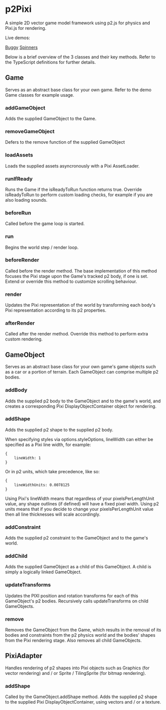 # p2Pixi

A simple 2D vector game model framework using p2.js for physics and Pixi.js for rendering.

Live demos:

[Buggy](http://booleanoperations.com/experiments/p2pixi/buggy)
[Spinners](http://booleanoperations.com/experiments/p2pixi/spinners)


Below is a brief overview of the 3 classes and their key methods. Refer to the TypeScript definitions for further details.

## Game
Serves as an abstract base class for your own game. Refer to the demo Game classes for example usage.

### addGameObject
Adds the supplied GameObject to the Game.

### removeGameObject
Defers to the remove function of the supplied GameObject

### loadAssets
Loads the supplied assets asyncronously with a Pixi AssetLoader.

### runIfReady
Runs the Game if the isReadyToRun function returns true. Override isReadyToRun to perform custom loading checks, for example if you are also loading sounds.

### beforeRun
Called before the game loop is started.

### run
Begins the world step / render loop.

### beforeRender
Called before the render method. The base implementation of this method focuses the Pixi stage upon the Game's tracked p2 body, if one is set. Extend or override this method to customize scrolling behaviour.

### render
Updates the Pixi representation of the world by transforming each body's Pixi representation according to its p2 properties.

### afterRender
Called after the render method. Override this method to perform extra custom rendering.


## GameObject
Serves as an abstract base class for your own game's game objects such as a car or a portion of terrain. Each GameObject can comprise multiple p2 bodies.

### addBody
Adds the supplied p2 body to the GameObject and to the game's world, and creates a corresponding Pixi DisplayObjectContainer object for rendering.

### addShape
Adds the supplied p2 shape to the supplied p2 body.

When specifying styles via options.styleOptions, lineWidth can either be specified as a Pixi line width, for example:

```
{ 
    lineWidth: 1
}
```

Or in p2 units, which take precedence, like so:

```
{ 
    lineWidthUnits: 0.0078125
}
```

Using Pixi's lineWidth means that regardless of your pixelsPerLengthUnit value, any shape outlines (if defined) will have a fixed pixel width.
Using p2 units means that if you decide to change your pixelsPerLengthUnit value then all line thicknesses will scale accordingly.

### addConstraint
Adds the supplied p2 constraint to the GameObject and to the game's world.

### addChild
Adds the supplied GameObject as a child of this GameObject. A child is simply a logically linked GameObject.

### updateTransforms
Updates the PIXI position and rotation transforms for each of this GameObject's p2 bodies. Recursively calls updateTransforms on child GameObjects.

### remove
Removes the GameObject from the Game, which results in the removal of its bodies and constraints from the p2 physics world and the bodies' shapes from the Pixi rendering stage.
Also removes all child GameObjects.


## PixiAdapter
Handles rendering of p2 shapes into Pixi objects such as Graphics (for vector rendering) and / or Sprite / TilingSprite (for bitmap rendering).


### addShape
Called by the GameObject.addShape method. Adds the supplied p2 shape to the supplied Pixi DisplayObjectContainer, using vectors and / or a texture.

